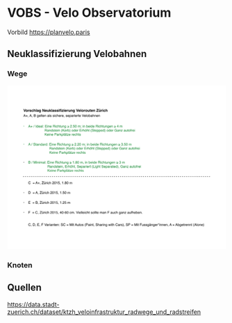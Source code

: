 # VOBS - Velo Observatorium

Vorbild
https://planvelo.paris

## Neuklassifizierung Velobahnen

### Wege

![Neuklassifizierung Velowege](https://github.com/posmocoop/spatial_future/blob/master/neuklassifizierung_velo_wege.png?raw=true)


### Knoten


## Quellen
https://data.stadt-zuerich.ch/dataset/ktzh_veloinfrastruktur_radwege_und_radstreifen
